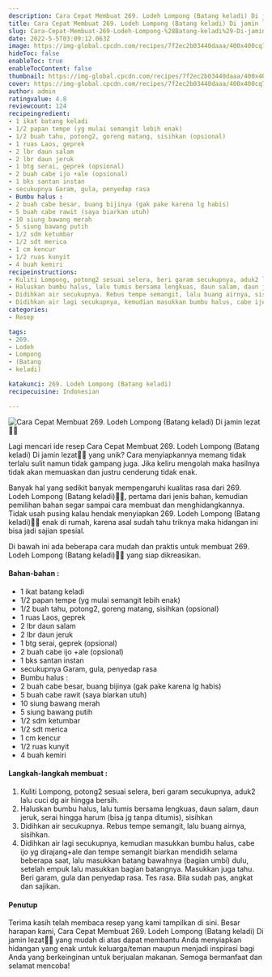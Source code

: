 ```yaml
---
description: Cara Cepat Membuat 269. Lodeh Lompong (Batang keladi) Di jamin lezat"
title: Cara Cepat Membuat 269. Lodeh Lompong (Batang keladi) Di jamin lezat
slug: Cara-Cepat-Membuat-269-Lodeh-Lompong-%28Batang-keladi%29-Di-jamin-lezat
date: 2022-5-5T03:09:12.063Z
image: https://img-global.cpcdn.com/recipes/7f2ec2b03440daaa/400x400cq70/photo.jpg
hideToc: false
enableToc: true
enableTocContent: false
thumbnail: https://img-global.cpcdn.com/recipes/7f2ec2b03440daaa/400x400cq70/photo.jpg
cover: https://img-global.cpcdn.com/recipes/7f2ec2b03440daaa/400x400cq70/photo.jpg
author: admin
ratingvalue: 4.8
reviewcount: 124
recipeingredient:
- 1 ikat batang keladi
- 1/2 papan tempe (yg mulai semangit lebih enak)
- 1/2 buah tahu, potong2, goreng matang, sisihkan (opsional)
- 1 ruas Laos, geprek
- 2 lbr daun salam
- 2 lbr daun jeruk
- 1 btg serai, geprek (opsional)
- 2 buah cabe ijo +ale (opsional)
- 1 bks santan instan
- secukupnya Garam, gula, penyedap rasa
- Bumbu halus :
- 2 buah cabe besar, buang bijinya (gak pake karena lg habis)
- 5 buah cabe rawit (saya biarkan utuh)
- 10 siung bawang merah
- 5 siung bawang putih
- 1/2 sdm ketumbar
- 1/2 sdt merica
- 1 cm kencur
- 1/2 ruas kunyit
- 4 buah kemiri
recipeinstructions:
- Kuliti Lompong, potong2 sesuai selera, beri garam secukupnya, aduk2 lalu cuci dg air hingga bersih.
- Haluskan bumbu halus, lalu tumis bersama lengkuas, daun salam, daun jeruk, serai hingga harum (bisa jg tanpa ditumis), sisihkan
- Didihkan air secukupnya. Rebus tempe semangit, lalu buang airnya, sisihkan.
- Didihkan air lagi secukupnya, kemudian masukkan bumbu halus, cabe ijo yg dirajang+ale dan tempe semangit biarkan mendidih selama beberapa saat, lalu masukkan batang bawahnya (bagian umbi) dulu, setelah empuk lalu masukkan bagian batangnya. Masukkan juga tahu. Beri garam, gula dan penyedap rasa. Tes rasa. Bila sudah pas, angkat dan sajikan.
categories:
- Resep

tags:
- 269.
- Lodeh
- Lompong
- (Batang
- keladi)

katakunci: 269. Lodeh Lompong (Batang keladi)
recipecuisine: Indonesian

---
```


![Cara Cepat Membuat 269. Lodeh Lompong (Batang keladi) Di jamin lezat👩‍🍳](https://img-global.cpcdn.com/recipes/7f2ec2b03440daaa/400x400cq70/photo.jpg)

Lagi mencari ide resep Cara Cepat Membuat 269. Lodeh Lompong (Batang keladi) Di jamin lezat👩‍🍳 yang unik? Cara menyiapkannya memang tidak terlalu sulit namun tidak gampang juga. Jika keliru mengolah maka hasilnya tidak akan memuaskan dan justru cenderung tidak enak.

Banyak hal yang sedikit banyak mempengaruhi kualitas rasa dari 269. Lodeh Lompong (Batang keladi)👩‍🍳, pertama dari jenis bahan, kemudian pemilihan bahan segar sampai cara membuat dan menghidangkannya. Tidak usah pusing kalau hendak menyiapkan 269. Lodeh Lompong (Batang keladi)👩‍🍳 enak di rumah, karena asal sudah tahu triknya maka hidangan ini bisa jadi sajian spesial.

Di bawah ini ada beberapa cara mudah dan praktis untuk membuat 269. Lodeh Lompong (Batang keladi)👩‍🍳 yang siap dikreasikan.

<!--inarticleads1-->

#### Bahan-bahan :

- 1 ikat batang keladi
- 1/2 papan tempe (yg mulai semangit lebih enak)
- 1/2 buah tahu, potong2, goreng matang, sisihkan (opsional)
- 1 ruas Laos, geprek
- 2 lbr daun salam
- 2 lbr daun jeruk
- 1 btg serai, geprek (opsional)
- 2 buah cabe ijo +ale (opsional)
- 1 bks santan instan
- secukupnya Garam, gula, penyedap rasa
- Bumbu halus :
- 2 buah cabe besar, buang bijinya (gak pake karena lg habis)
- 5 buah cabe rawit (saya biarkan utuh)
- 10 siung bawang merah
- 5 siung bawang putih
- 1/2 sdm ketumbar
- 1/2 sdt merica
- 1 cm kencur
- 1/2 ruas kunyit
- 4 buah kemiri

<!--inarticleads2-->

#### Langkah-langkah membuat :

1. Kuliti Lompong, potong2 sesuai selera, beri garam secukupnya, aduk2 lalu cuci dg air hingga bersih.
1. Haluskan bumbu halus, lalu tumis bersama lengkuas, daun salam, daun jeruk, serai hingga harum (bisa jg tanpa ditumis), sisihkan
1. Didihkan air secukupnya. Rebus tempe semangit, lalu buang airnya, sisihkan.
1. Didihkan air lagi secukupnya, kemudian masukkan bumbu halus, cabe ijo yg dirajang+ale dan tempe semangit biarkan mendidih selama beberapa saat, lalu masukkan batang bawahnya (bagian umbi) dulu, setelah empuk lalu masukkan bagian batangnya. Masukkan juga tahu. Beri garam, gula dan penyedap rasa. Tes rasa. Bila sudah pas, angkat dan sajikan.

#### Penutup

Terima kasih telah membaca resep yang kami tampilkan di sini. Besar harapan kami, Cara Cepat Membuat 269. Lodeh Lompong (Batang keladi) Di jamin lezat👩‍🍳 yang mudah di atas dapat membantu Anda menyiapkan hidangan yang enak untuk keluarga/teman maupun menjadi inspirasi bagi Anda yang berkeinginan untuk berjualan makanan. Semoga bermanfaat dan selamat mencoba!